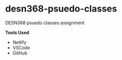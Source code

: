 # desn368-psuedo-classes
DESN368 psuedo classes assignment

**Tools Used**
* Netlify
* VSCode
* GitHub 

